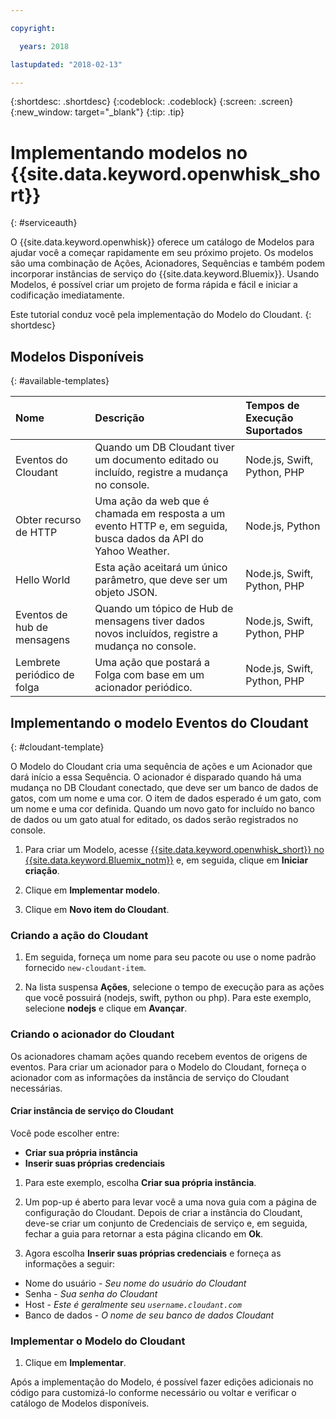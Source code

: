 ```yaml
---

copyright:

  years: 2018

lastupdated: "2018-02-13"

---
```


{:shortdesc: .shortdesc}
{:codeblock: .codeblock}
{:screen: .screen}
{:new_window: target="_blank"}
{:tip: .tip}

# Implementando modelos no {{site.data.keyword.openwhisk_short}}
{: #serviceauth}

O {{site.data.keyword.openwhisk}} oferece um catálogo de Modelos para ajudar você a começar rapidamente em seu próximo projeto. Os modelos são uma combinação de Ações, Acionadores, Sequências e também podem incorporar instâncias de serviço do {{site.data.keyword.Bluemix}}. Usando Modelos, é possível criar um projeto de forma rápida e fácil e iniciar a codificação imediatamente. 

Este tutorial conduz você pela implementação do Modelo do Cloudant.
{: shortdesc}

## Modelos Disponíveis
{: #available-templates}

| Nome | Descrição | Tempos de Execução Suportados | 
|:-----------------|:-----------------|:-----------------|
| Eventos do Cloudant | Quando um DB Cloudant tiver um documento editado ou incluído, registre a mudança no console. | Node.js, Swift, Python, PHP |
| Obter recurso de HTTP | Uma ação da web que é chamada em resposta a um evento HTTP e, em seguida, busca dados da API do Yahoo Weather. | Node.js, Python |
| Hello World | Esta ação aceitará um único parâmetro, que deve ser um objeto JSON. | Node.js, Swift, Python, PHP |
| Eventos de hub de mensagens | Quando um tópico de Hub de mensagens tiver dados novos incluídos, registre a mudança no console. | Node.js, Swift, Python, PHP | 
| Lembrete periódico de folga | Uma ação que postará a Folga com base em um acionador periódico. | Node.js, Swift, Python, PHP |

## Implementando o modelo Eventos do Cloudant
{: #cloudant-template}

O Modelo do Cloudant cria uma sequência de ações e um Acionador que dará início a essa Sequência. O acionador é disparado quando há uma mudança no DB Cloudant conectado, que deve ser um banco de dados de gatos, com um nome e uma cor. O item de dados esperado é um gato, com um nome e uma cor definida. Quando um novo gato for incluído no banco de dados ou um gato atual for editado, os dados serão registrados no console.

1. Para criar um Modelo, acesse [{{site.data.keyword.openwhisk_short}} no {{site.data.keyword.Bluemix_notm}}](https://dev-console.stage1.bluemix.net/openwhisk/) e, em seguida, clique em **Iniciar criação**. 

2. Clique em **Implementar modelo**.

3. Clique em **Novo item do Cloudant**.

### Criando a ação do Cloudant

1. Em seguida, forneça um nome para seu pacote ou use o nome padrão fornecido `new-cloudant-item`. 

2. Na lista suspensa **Ações**, selecione o tempo de execução para as ações que você possuirá (nodejs, swift, python ou php). Para este exemplo, selecione **nodejs** e clique em **Avançar**.

### Criando o acionador do Cloudant

Os acionadores chamam ações quando recebem eventos de origens de eventos. Para criar um acionador para o Modelo do Cloudant, forneça o acionador com as informações da instância de serviço do Cloudant necessárias.

#### Criar instância de serviço do Cloudant

Você pode escolher entre:
  * **Criar sua própria instância**
  * **Inserir suas próprias credenciais** 

1. Para este exemplo, escolha **Criar sua própria instância**.

2. Um pop-up é aberto para levar você a uma nova guia com a página de configuração do Cloudant. Depois de criar a instância do Cloudant, deve-se criar um conjunto de Credenciais de serviço e, em seguida, fechar a guia para retornar a esta página clicando em **Ok**.

3. Agora escolha **Inserir suas próprias credenciais** e forneça as informações a seguir:
  * Nome do usuário - _Seu nome do usuário do Cloudant_
  * Senha - _Sua senha do Cloudant_
  * Host - _Este é geralmente seu `username.cloudant.com`_
  * Banco de dados - _O nome de seu banco de dados Cloudant_

### Implementar o Modelo do Cloudant

1. Clique em **Implementar**.

Após a implementação do Modelo, é possível fazer edições adicionais no código para customizá-lo conforme necessário ou voltar e verificar o catálogo de Modelos disponíveis.

